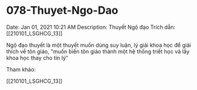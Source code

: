 # 078-Thuyet-Ngo-Dao

Date: Jan 01, 2021 10:21 AM
Description: Thuyết Ngộ đạo 
Trích dẫn: [[210101_LSGHCG_13]]

Ngộ đạo thuyết là một thuyết muốn dùng suy luận, lý giải khoa học để giải thích về tôn giáo, "muốn biến tôn giáo thành một hệ thống triết học và lấy khoa học thay cho tín lý"

Tham khảo:

[[210101_LSGHCG_13]]